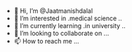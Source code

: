 - 👋 Hi, I’m @Jaatmanishdalal
- 👀 I’m interested in .medical science ..
- 🌱 I’m currently learning .in university ..
- 💞️ I’m looking to collaborate on ...
- 📫 How to reach me ...

<!---
Jaatmanishdalal/Jaatmanishdalal is a ✨ special ✨ repository because its `README.md` (this file) appears on your GitHub profile.
You can click the Preview link to take a look at your changes.
--->
